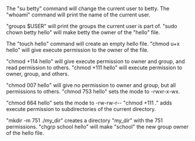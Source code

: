 The "su betty" command will change the current user to betty.
The "whoami" command will print the name of the current user.

"groups $USER" will print the groups the current user is part of.
"sudo chown betty hello" will make betty the owner of the "hello" file.

The "touch hello" command will create an empty hello file.
"chmod u+x hello" will give execute permission to the owner of the file.


"chmod +114 hello" will give execute permission to owner and group, and read permission to others.
"chmod +111 hello" will execute permission to owner, group, and others.

"chmod 007 hello" will give no permission to owner and group, but all permissions to others.
"chmod 753 hello" sets the mode to -rwxr-x-wx.

"chmod 664 hello" sets the mode to -rw-rw-r--
"chmod +111 ." adds execute permission to subdirectories of the current directory.

"mkdir -m 751 ./my_dir" creates a directory "my_dir" with the 751 permissions.
"chgrp school hello" will make "school" the new group owner of the hello file.
